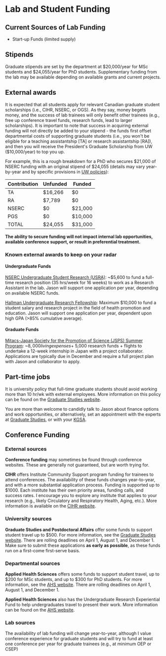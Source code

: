 # Lab and Student Funding

## Current Sources of Lab Funding
* Start-up Funds (limited supply)

## Stipends
Graduate stipends are set by the department at $20,000/year for MSc students and $24,055/year for PhD students. Supplementary funding from the lab may be available depending on available grants and current projects.

## External awards
It is expected that all students apply for relevant Canadian graduate student scholarships (i.e., CIHR, NSERC, or OGS). As they say, money begets money, and the success of lab trainees will only benefit other trainees (e.g., free up conference travel funds, research funds, lead to larger scholarships). It is important to note that success in acquiring external funding will not directly be added to your stipend - the funds first offset departmental costs of supporting graduate students (i.e., you won't be eligible for a teaching assistantship [TA] or research assistantship [RA]), and then you will receive the President's Graduate Scholarship from UW ($10,000/year) to top you up.

For example, this is a rough breakdown for a PhD who secures $21,000 of NSERC funding with an original stipend of $24,055 (details may vary year-by-year and by specific provisions in [UW policies](https://uwaterloo.ca/graduate-studies-postdoctoral-affairs/current-students/internal-waterloo-awards/presidents-graduate-scholarship)):

| Contribution | Unfunded | Funded |
| ---- | ---- | ---- |
| TA | $16,266 | $0 |
| RA | $7,789 | $0 |
| NSERC | $0 | $21,000 |
| PGS | $0 | $10,000 |
| TOTAL | $24,055 | $31,000 |


**The ability to secure funding will not impact internal lab opportunities, available conference support, or result in preferential treatment.**

### Known external awards to keep on your radar
#### Undergraduate Funds
[NSERC Undergraduate Student Research (USRA)](https://www.nserc-crsng.gc.ca/Students-Etudiants/UG-PC/USRA-BRPC_eng.asp): ~$5,600 to fund a full-time research position (35 hrs/week for 16 weeks) to work as a Research Assistant in the lab. Jason will support one application per year, depending on available NSERC funds.

[Hallman Undergraduate Research Fellowship](https://uwaterloo.ca/applied-health-sciences/faculty-staff/research-funding/hallman-undergraduate-research-fellowship): Maximum $10,000 to fund a student salary and research project in the field of health promotion and education. Jason will support one application per year, dependent upon high GPA (>85% cumulative average).

#### Graduate Funds
[Mitacs-Japan Society for the Promotion of Science (JSPS) Summer Program](https://www.mitacs.ca/en/programs/globalink/mitacs-jsps-summer-program): ~$8,000 living expenses + ~$5,000 research funds + flights to undertake a 12-week internship in Japan with a project collaborator. Applications are typically due in December and require a full project plan with Jason and collaborator to apply.

## Part-time jobs
It is university policy that full-time graduate students should avoid working more than 10 hr/wk with external employees. More information on this policy can be found on the [Graduate Studies website](https://uwaterloo.ca/graduate-studies-academic-calendar/general-information-and-regulations/full-time-students).

You are more than welcome to candidly talk to Jason about finance options and work opportunities, or alternatively, set an appointment with the experts at [Graduate Studies](https://uwaterloo.ca/graduate-studies-postdoctoral-affairs/future-students/funding-your-education), or with your [KGSA](https://uwaterloo.ca/kinesiology-graduate-student-association/).

## Conference Funding
### External sources
**Conference funding** may sometimes be found through conference websites. These are generally not guaranteed, but are worth trying for.

**CIHR** offers Institute Community Support program funding for trainees to attend conferences. The availability of these funds changes year-to-year, and with a more substantial application process. Funding is supported up to $1000. Each institute has their own priority areas, funding calls, and success rates. I encourage you to explore any institute that applies to your research (e.g., likely Circulatory and Respiratory Health, Aging, etc.). More information is available on the [CIHR website](https://cihr-irsc.gc.ca/e/36078.html).

### University sources
**Graduate Studies and Postdoctoral Affairs** offer some funds to support student travel up to $500. For more information, see the [Graduate Studies website](https://uwaterloo.ca/forms/graduate-studies/graduate-studies-research-travel-assistantship-application).
There are rolling deadlines on April 1, August 1, and December 1. Make sure to submit these applications **as early as possible**, as these funds run on a first-come first-serve basis.

### Departmental sources
**Applied Health Sciences** offers some funds to support student travel, up to $200 for MSc students, and up to $300 for PhD students. For more information, see the [AHS website](https://uwaterloo.ca/applied-health-sciences/current-graduates/policies-procedures/travel-assistance-and-travel-claims).
There are rolling deadlines on April 1, August 1, and December 1.

**Applied Health Sciences** also has the Undergraduate Research Experiential Fund to help undergraduates travel to present their work. More information can be found on the [AHS website](https://uwaterloo.ca/applied-health-sciences/current-undergraduates/funding-awards).

### Lab sources
The availability of lab funding will change year-to-year, although I value conference experience for graduate students and will try to fund at least one conference per year for graduate trainees (e.g., at minimum OEP or CSEP)
